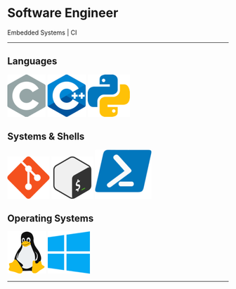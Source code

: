 # Software Engineer

Embedded Systems | CI

---

## Languages
<!--Languages-->
[![C](res/c.svg.png)](https://devdocs.io/c/)
[![Cpp](res/cpp.svg.png)](https://devdocs.io/cpp/)
[![Python](res/py.svg.png)](https://devdocs.io/cpp/)

## Systems & Shells
<!--Systems & Shells-->
[![Git](res/git.svg.png)](https://devdocs.io/git/)
[![Bash](res/bash.svg.png)](https://devdocs.io/bash/)
[![PS](res/powershell.svg.png)](https://docs.microsoft.com/en-us/powershell/)


## Operating Systems
<!--Operating Systems-->
[![Linux](res/linux.svg.png)](https://www.kernel.org/doc/html/latest/)
[![Windows](res/windows.svg.png)](https://docs.microsoft.com/en-us/windows/windows-10/)

---

